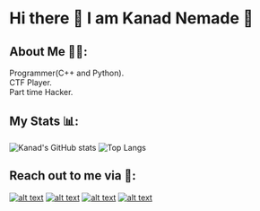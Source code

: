 # Hi there 👋 I am Kanad Nemade 🤖  

## About Me 👨‍💻:
Programmer(C++ and Python).  
CTF Player.  
Part time Hacker.  
## My Stats 📊:  
![Kanad's GitHub stats](https://github-readme-stats.vercel.app/api?username=Arduino3128&show_icons=true&theme=merko)
![Top Langs](https://github-readme-stats.vercel.app/api/top-langs/?username=Arduino3128&hide=&layout=compact&theme=merko)  

## Reach out to me via 👋:  
[![alt text][4.1]][4]
[![alt text][1.1]][1]
[![alt text][2.1]][2]
[![alt text][3.1]][3]

[1.1]: https://img.icons8.com/ios-glyphs/30/000000/linkedin.png
[2.1]: https://img.icons8.com/ios-glyphs/30/000000/github.png
[3.1]: https://img.icons8.com/ios/30/000000/gmail-new.png
[4.1]: https://img.icons8.com/windows/30/000000/domain.png

[1]: https://www.linkedin.com/in/kanadnemade  
[2]: https://github.com/Arduino3128  
[3]: mailto:kanadnemade88@gmail.com  
[4]: https://arduino3128.github.io       

<!--
**Arduino3128/Arduino3128** is a ✨ _special_ ✨ repository because its `README.md` (this file) appears on your GitHub profile.

Here are some ideas to get you started:

- 🔭 I’m currently working on ...
- 🌱 I’m currently learning ...
- 👯 I’m looking to collaborate on ...
- 🤔 I’m looking for help with ...
- 💬 Ask me about ...
- 📫 How to reach me: ...
- 😄 Pronouns: ...
- ⚡ Fun fact: ...
-->

